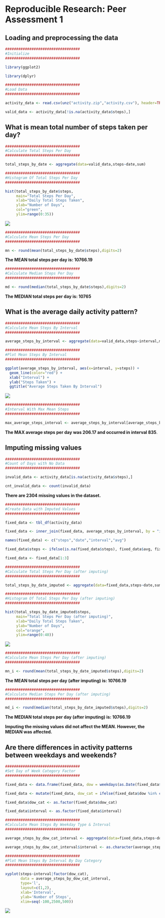 # Reproducible Research: Peer Assessment 1

## Loading and preprocessing the data

```r
##################################
#Initialize
##################################

library(ggplot2)

library(dplyr)

##################################
#Load Data
##################################

activity_data <- read.csv(unz("activity.zip","activity.csv"), header=TRUE, na.strings="NA", sep=",", quote="\"")

valid_data <- activity_data[!is.na(activity_data$steps),]
```
   

## What is mean total number of steps taken per day?


```r
##################################
#Calculate Total Steps Per Day
##################################

total_steps_by_date <- aggregate(data=valid_data,steps~date,sum)

##################################
#Histogram Of Total Steps Per Day
##################################

hist(total_steps_by_date$steps, 
     main="Total Steps Per Day", 
     xlab="Daily Total Steps Taken", 
     ylab="Number of Days", 
     col="green",
     ylim=range(0:35))
```

![](PA1_template_files/figure-html/unnamed-chunk-2-1.png)<!-- -->


```r
##################################
#Calculate Mean Steps Per Day
##################################

mn <- round(mean(total_steps_by_date$steps),digits=2)
```

**The MEAN total steps per day is: 10766.19** 


```r
##################################
#Calculate Median Steps Per Day
##################################

md <- round(median(total_steps_by_date$steps),digits=2)
```

**The MEDIAN total steps per day is: 10765**  

## What is the average daily activity pattern?


```r
##################################
#Calculate Mean Steps By Interval
##################################

average_steps_by_interval <- aggregate(data=valid_data,steps~interval,mean)

##################################
#Plot Mean Steps By Interval
##################################

ggplot(average_steps_by_interval, aes(x=interval, y=steps)) +
  geom_line(color="red") +
  xlab("Interval") +
  ylab("Steps Taken") +
  ggtitle("Average Steps Taken By Interval")
```

![](PA1_template_files/figure-html/unnamed-chunk-5-1.png)<!-- -->


```r
##################################
#Interval With Max Mean Steps
##################################

max_average_steps_interval <- average_steps_by_interval[average_steps_by_interval$steps==max(average_steps_by_interval$steps),]
```

**The MAX average steps per day was 206.17 and occurred in interval 835**.  

## Imputing missing values


```r
##################################
#Count of Days with No Data
##################################

invalid_data <- activity_data[is.na(activity_data$steps),]

cnt_invalid_data <- count(invalid_data)
```

**There are 2304 missing values in the dataset.**  


```r
##################################
#Create Data with Imputed Values
##################################

fixed_data <- tbl_df(activity_data)

fixed_data <- inner_join(fixed_data, average_steps_by_interval, by = "interval")

names(fixed_data) <- c("steps","date","interval","avg")

fixed_data$steps <- ifelse(is.na(fixed_data$steps), fixed_data$avg, fixed_data$steps)

fixed_data <- fixed_data[1:3]
```


```r
##################################
#Calculate Total Steps Per Day (after imputing)
##################################

total_steps_by_date_imputed <- aggregate(data=fixed_data,steps~date,sum)

##################################
#Histogram Of Total Steps Per Day (after imputing)
##################################

hist(total_steps_by_date_imputed$steps, 
     main="Total Steps Per Day (after imputing)", 
     xlab="Daily Total Steps Taken", 
     ylab="Number of Days", 
     col="orange",
     ylim=range(0:40))
```

![](PA1_template_files/figure-html/unnamed-chunk-9-1.png)<!-- -->


```r
##################################
#Calculate Mean Steps Per Day (after imputing)
##################################

mn_i <- round(mean(total_steps_by_date_imputed$steps),digits=2)
```

**The MEAN total steps per day (after imputing) is: 10766.19** 


```r
##################################
#Calculate Median Steps Per Day (after imputing)
##################################

md_i <- round(median(total_steps_by_date_imputed$steps),digits=2)
```

**The MEDIAN total steps per day (after imputing) is: 10766.19**  

**Imputing the missing values did not affect the MEAN. However, the MEDIAN was affected.**  

## Are there differences in activity patterns between weekdays and weekends?


```r
##################################
#Set Day of Week Category Factor
##################################

fixed_data <- data.frame(fixed_data, dow = weekdays(as.Date(fixed_data$date)))

fixed_data <- mutate(fixed_data, dow_cat = ifelse(fixed_data$dow %in% c("Sunday","Saturday"), "weekend","weekday"))

fixed_data$dow_cat <- as.factor(fixed_data$dow_cat)

fixed_data$interval <- as.factor(fixed_data$interval)
```


```r
##################################
#Calculate Mean Steps By Weekday Type & Interval 
##################################

average_steps_by_dow_cat_interval <- aggregate(data=fixed_data,steps~dow_cat+interval,mean)

average_steps_by_dow_cat_interval$interval <- as.character(average_steps_by_dow_cat_interval$interval)

##################################
#Plot Mean Steps By Interval By Day Category
##################################

xyplot(steps~interval|factor(dow_cat),
       data = average_steps_by_dow_cat_interval,
       type='l',
       layout=c(1,2),
       xlab='Interval',
       ylab='Number of Steps',
       xlim=seq(-100,2500,500))
```

![](PA1_template_files/figure-html/unnamed-chunk-13-1.png)<!-- -->
